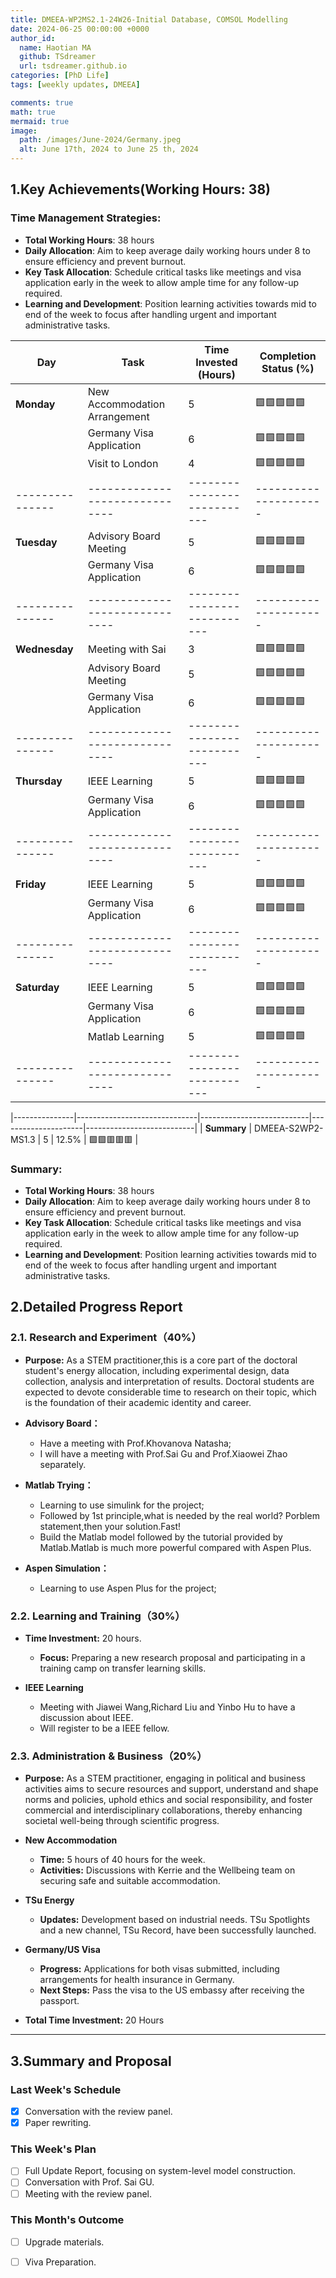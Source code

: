 ```yaml
---
title: DMEEA-WP2MS2.1-24W26-Initial Database, COMSOL Modelling
date: 2024-06-25 00:00:00 +0000
author_id:
  name: Haotian MA
  github: TSdreamer
  url: tsdreamer.github.io
categories: [PhD Life]
tags: [weekly updates, DMEEA]

comments: true
math: true
mermaid: true
image:
  path: /images/June-2024/Germany.jpeg
  alt: June 17th, 2024 to June 25 th, 2024
---
```


## 1.Key Achievements(Working Hours: 38)
### Time Management Strategies:
- **Total Working Hours**: 38 hours
- **Daily Allocation**: Aim to keep average daily working hours under 8 to ensure efficiency and prevent burnout.
- **Key Task Allocation**: Schedule critical tasks like meetings and visa application early in the week to allow ample time for any follow-up required.
- **Learning and Development**: Position learning activities towards mid to end of the week to focus after handling urgent and important administrative tasks.


| **Day**       | **Task**                     | **Time Invested (Hours)** | **Completion Status (%)** |
|---------------|------------------------------|---------------------------|---------------------------|
| **Monday**    | New Accommodation Arrangement| 5                         |🟩🟩🟩🟩🟩               |
|               | Germany Visa Application     | 6                         |🟩🟩🟩🟩🟩               |
|               | Visit to London              | 4                         |🟩🟩🟩🟩🟩                     |
|---------------|------------------------------|---------------------------|---------------------|---------------------------|
| **Tuesday**   | Advisory Board Meeting       | 5                         |🟩🟩🟩🟩🟩                |
|               | Germany Visa Application     | 6                         |🟩🟩🟩🟩🟩             |
|---------------|------------------------------|---------------------------|---------------------|---------------------------|
| **Wednesday**      | Meeting with Sai             | 3                    |🟩🟩🟩🟩🟩                      |
|               | Advisory Board Meeting       | 5                         |🟩🟩🟩🟩🟩                |
|               | Germany Visa Application     | 6                         |🟩🟩🟩🟩🟩             |
|---------------|------------------------------|---------------------------|---------------------|---------------------------|
| **Thursday**      | IEEE Learning                | 5                     |🟩🟩🟩🟩🟩                |
|               | Germany Visa Application     | 6                         |🟩🟩🟩🟩🟩             |
|---------------|------------------------------|---------------------------|---------------------|---------------------------|
| **Friday**      | IEEE Learning                | 5                       |🟩🟩🟩🟩🟩               |
|               | Germany Visa Application     | 6                         |🟩🟩🟩🟩🟩             |
|---------------|------------------------------|---------------------------|---------------------|---------------------------|
| **Saturday**      | IEEE Learning                | 5                     |🟩🟩🟩🟩🟩                |
|               | Germany Visa Application     | 6                         |🟩🟩🟩🟩🟩             |
|               | Matlab Learning              | 5                         |🟩🟩🟩🟩🟩                |
|---------------|------------------------------|---------------------------|---------------------|---------------------------|

|---------------|------------------------------|---------------------------|---------------------|---------------------------|
| **Summary**  | DMEEA-S2WP2-MS1.3        | 5                         | 12.5%               | 🟩🟩🟥🟥🟥               |

### Summary:
- **Total Working Hours**: 38 hours
- **Daily Allocation**: Aim to keep average daily working hours under 8 to ensure efficiency and prevent burnout.
- **Key Task Allocation**: Schedule critical tasks like meetings and visa application early in the week to allow ample time for any follow-up required.
- **Learning and Development**: Position learning activities towards mid to end of the week to focus after handling urgent and important administrative tasks.


## **2.Detailed Progress Report**

### **2.1. Research and Experiment（40%）**
- **Purpose:** As a STEM practitioner,this is a core part of the doctoral student's energy allocation, including experimental design, data collection, analysis and interpretation of results. Doctoral students are expected to devote considerable time to research on their topic, which is the foundation of their academic identity and career.

- **Advisory Board：**
  - Have a meeting with Prof.Khovanova Natasha;
  - I will have a meeting with Prof.Sai Gu and Prof.Xiaowei Zhao separately.

- **Matlab Trying：**
  - Learning to use simulink for the project;
  - Followed by 1st principle,what is needed by the real world? Porblem statement,then your solution.Fast!
  - Build the Matlab model followed by the tutorial provided by Matlab.Matlab is much more powerful compared with Aspen Plus.
  
- **Aspen Simulation：**
  - Learning to use Aspen Plus for the project;

### **2.2. Learning and Training（30%）**
- **Time Investment:** 20 hours.
  - **Focus:** Preparing a new research proposal and participating in a training camp on transfer learning skills.

- **IEEE Learning**
  - Meeting with Jiawei Wang,Richard Liu and Yinbo Hu to have a discussion about IEEE. 
  - Will register to be a IEEE fellow.


### **2.3. Administration & Business（20%）**
- **Purpose:** As a STEM practitioner, engaging in political and business activities aims to secure resources and support, understand and shape norms and policies, uphold ethics and social responsibility, and foster commercial and interdisciplinary collaborations, thereby enhancing societal well-being through scientific progress.

- **New Accommodation**
  - **Time:** 5 hours of 40 hours for the week.
  - **Activities:** Discussions with Kerrie and the Wellbeing team on securing safe and suitable accommodation.

- **TSu Energy**
  - **Updates:** Development based on industrial needs. TSu Spotlights and a new channel, TSu Record, have been successfully launched.

- **Germany/US Visa**
  - **Progress:** Applications for both visas submitted, including arrangements for health insurance in Germany.
  - **Next Steps:** Pass the visa to the US embassy after receiving the passport.

- **Total Time Investment:** 20 Hours

---

## **3.Summary and Proposal**

### **Last Week's Schedule**
- [x] Conversation with the review panel.
- [x] Paper rewriting.

### **This Week's Plan**
- [ ] Full Update Report, focusing on system-level model construction.
- [ ] Conversation with Prof. Sai GU.
- [ ] Meeting with the review panel.

### **This Month's Outcome**
- [ ] Upgrade materials.
- [ ] Viva Preparation.



